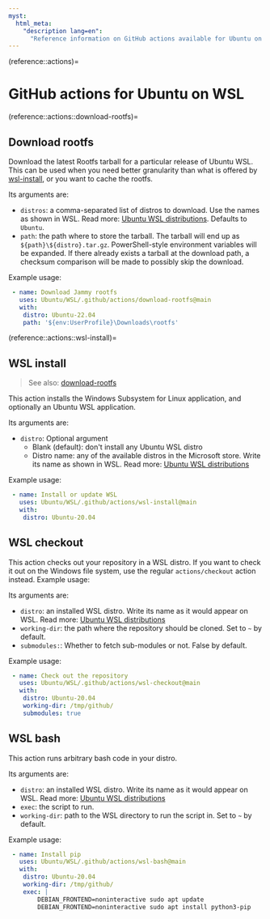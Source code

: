 ```yaml
---
myst:
  html_meta:
    "description lang=en":
      "Reference information on GitHub actions available for Ubuntu on WSL."
---
```


(reference::actions)=
# GitHub actions for Ubuntu on WSL

(reference::actions::download-rootfs)=
## Download rootfs
Download the latest Rootfs tarball for a particular release of Ubuntu WSL.
This can be used when you need better granularity than what is offered by [wsl-install](reference::actions::wsl-install), or you want to cache the rootfs.

Its arguments are:
- `distros`: a comma-separated list of distros to download. Use the names as shown in WSL. Read more: [Ubuntu WSL distributions](reference::distros). Defaults to `Ubuntu`.
- `path`: the path where to store the tarball. The tarball will end up as `${path}\${distro}.tar.gz`. PowerShell-style environment variables will be expanded. If there already exists a tarball at the download path, a checksum comparison will be made to possibly skip the download.

Example usage:
```yaml
 - name: Download Jammy rootfs
   uses: Ubuntu/WSL/.github/actions/download-rootfs@main
   with:
    distro: Ubuntu-22.04
    path: '${env:UserProfile}\Downloads\rootfs'
```

(reference::actions::wsl-install)=
## WSL install
> See also: [download-rootfs](reference::actions::download-rootfs)

This action installs the Windows Subsystem for Linux application, and optionally an Ubuntu WSL application.

Its arguments are:
- `distro`: Optional argument
  - Blank (default): don't install any Ubuntu WSL distro
  - Distro name: any of the available distros in the Microsoft store. Write its name as shown in WSL. Read more: [Ubuntu WSL distributions](reference::distros)

Example usage:
```yaml
 - name: Install or update WSL
   uses: Ubuntu/WSL/.github/actions/wsl-install@main
   with:
    distro: Ubuntu-20.04
```

## WSL checkout
This action checks out your repository in a WSL distro. If you want to check it out on the Windows file system, use the regular `actions/checkout` action instead. Example usage:

Its arguments are:
- `distro`: an installed WSL distro. Write its name as it would appear on WSL. Read more: [Ubuntu WSL distributions](reference::distros)
- `working-dir`: the path where the repository should be cloned. Set to `~` by default.
- `submodules:`: Whether to fetch sub-modules or not. False by default.

Example usage:
```yaml
 - name: Check out the repository
   uses: Ubuntu/WSL/.github/actions/wsl-checkout@main
   with:
    distro: Ubuntu-20.04
    working-dir: /tmp/github/
    submodules: true
```

## WSL bash
This action runs arbitrary bash code in your distro.

Its arguments are:
 - `distro`: an installed WSL distro. Write its name as it would appear on WSL. Read more: [Ubuntu WSL distributions](reference::distros)
 - `exec`: the script to run.
 - `working-dir`: path to the WSL directory to run the script in. Set to `~` by default.

Example usage:
```yaml
 - name: Install pip
   uses: Ubuntu/WSL/.github/actions/wsl-bash@main
   with:
    distro: Ubuntu-20.04
    working-dir: /tmp/github/
    exec: |
        DEBIAN_FRONTEND=noninteractive sudo apt update
        DEBIAN_FRONTEND=noninteractive sudo apt install python3-pip
```


